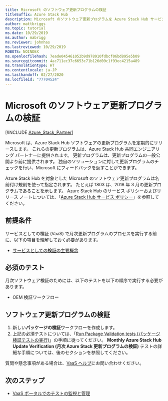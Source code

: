 ```yaml
---
title: Microsoft のソフトウェア更新プログラムの検証
titleSuffix: Azure Stack Hub
description: Microsoft のソフトウェア更新プログラムを Azure Stack Hub サービスとしての検証で検証する方法について説明します。
author: mattbriggs
ms.topic: tutorial
ms.date: 10/29/2019
ms.author: mabrigg
ms.reviewer: johnhas
ms.lastreviewed: 10/29/2019
ROBOTS: NOINDEX
ms.openlocfilehash: 7eade045461052b9d978910fdbcf06bd895e5b09
ms.sourcegitcommit: 4ac711ec37c6653c71b126d09c1f93ec4215a489
ms.translationtype: HT
ms.contentlocale: ja-JP
ms.lasthandoff: 02/27/2020
ms.locfileid: "77704524"
---
```

# <a name="validate-software-updates-from-microsoft"></a>Microsoft のソフトウェア更新プログラムの検証

[!INCLUDE [Azure_Stack_Partner](./includes/azure-stack-partner-appliesto.md)]

Microsoft は、Azure Stack Hub ソフトウェアの更新プログラムを定期的にリリースします。 これらの更新プログラムは、Azure Stack Hub 共同エンジニアリング パートナーに提供されます。 更新プログラムは、更新プログラムの一般公開より前に提供されます。 独自のソリューションに対して更新プログラムのチェックを行い、Microsoft にフィードバックを返すことができます。

Azure Stack Hub を対象とした Microsoft のソフトウェア更新プログラムは名前付け規則を使って指定されます。 たとえば 1803 は、2018 年 3 月の更新プログラムであることを示します。 Azure Stack Hub のサービス ポリシーおよびリリース ノートについては、「[Azure Stack Hub サービス ポリシー](../operator/azure-stack-servicing-policy.md)」を参照してください。

## <a name="prerequisites"></a>前提条件

サービスとしての検証 (VaaS) で月次更新プログラムのプロセスを実行する前に、以下の項目を理解しておく必要があります。

- [サービスとしての検証の主要概念](azure-stack-vaas-key-concepts.md)

## <a name="required-tests"></a>必須のテスト

月次ソフトウェア検証のためには、以下のテストを以下の順序で実行する必要があります。

- OEM 検証ワークフロー

## <a name="validating-software-updates"></a>ソフトウェア更新プログラムの検証

1. 新しい**パッケージの検証**ワークフローを作成します。
1. 上記の必須テストについては、「[Run Package Validation tests (パッケージ検証テストの実行)](azure-stack-vaas-validate-oem-package.md#run-package-validation-tests)」の手順に従ってください。 **Monthly Azure Stack Hub Update Verification (月次 Azure Stack 更新プログラムの検証)** テストの詳細な手順については、後のセクションを参照してください。

質問や懸念事項がある場合は、[VaaS ヘルプ](mailto:vaashelp@microsoft.com)にお問い合わせください。

## <a name="next-steps"></a>次のステップ

- [VaaS ポータルでのテストの監視と管理](azure-stack-vaas-monitor-test.md)